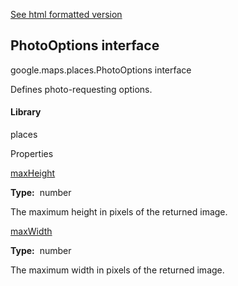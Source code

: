 [See html formatted version](https://huasofoundries.github.io/google-maps-documentation/PhotoOptions.html)


PhotoOptions interface
----------------------

google.maps.places.PhotoOptions interface

Defines photo-requesting options.

#### Library

places

Properties

[maxHeight](#PhotoOptions.maxHeight)

**Type:**  number

The maximum height in pixels of the returned image.

[maxWidth](#PhotoOptions.maxWidth)

**Type:**  number

The maximum width in pixels of the returned image.